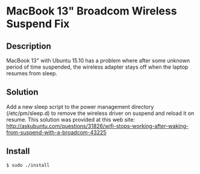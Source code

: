 # MacBook 13" Broadcom Wireless Suspend Fix
## Description
MacBook 13" with Ubuntu 15.10 has a problem where after some unknown period of time suspended, the wireless adapter stays off when the laptop resumes from sleep.

## Solution
Add a new sleep script to the power management directory (/etc/pm/sleep.d) to remove the wireless driver on suspend and reload it on resume. This solution was provided at this web site:
http://askubuntu.com/questions/31826/wifi-stops-working-after-waking-from-suspend-with-a-broadcom-43225

## Install

    $ sudo ./install

